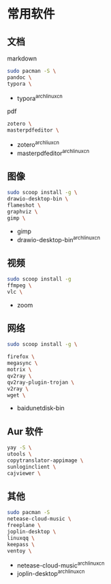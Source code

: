 # 常用软件

## 文档

markdown

```bash
sudo pacman -S \
pandoc \
typora \
```

- typora<sup>archlinuxcn</sup>

pdf

```bash
zotero \
masterpdfeditor \
```

- zotero<sup>archliuxcn</sup>
- masterpdfeditor<sup>archlinuxcn</sup>

## 图像

```bash
sudo scoop install -g \
drawio-desktop-bin \
flameshot \
graphviz \
gimp \
```

- gimp
- drawio-desktop-bin<sup>archlinuxcn</sup>

## 视频

```bash
sudo scoop install -g
ffmpeg \
vlc \
```

- zoom

## 网络

```bash
sudo scoop install -g \

firefox \
megasync \
motrix \
qv2ray \
qv2ray-plugin-trojan \
v2ray \
wget \
```

- baidunetdisk-bin

## Aur 软件

```bash
yay -S \
utools \
copytranslator-appimage \
sunloginclient \
cajviewer \
```

## 其他

```bash
sudo pacman -S
netease-cloud-music \
freeplane \
joplin-desktop \
linuxqq \
keepass \
ventoy \
```

- netease-cloud-music<sup>archlinuxcn</sup>
- joplin-desktop<sup>archlinuxcn</sup>
